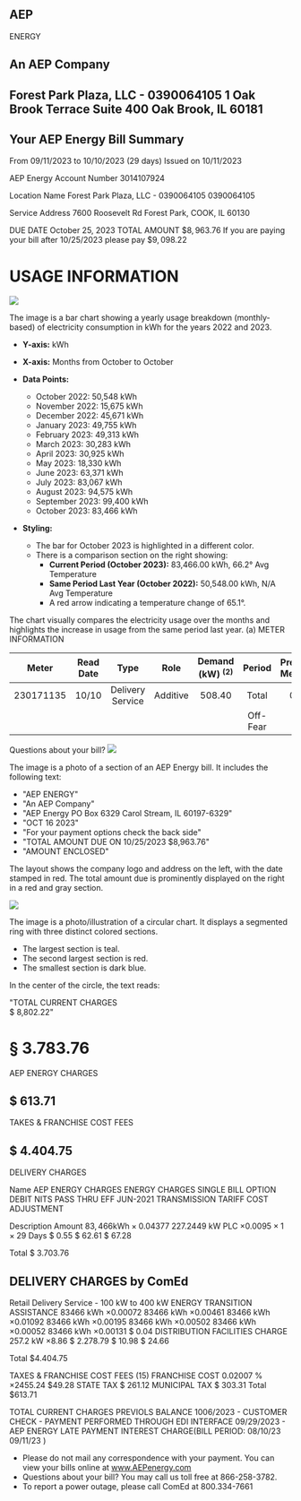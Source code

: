 ## AEP

ENERGY

## An AEP Company

## Forest Park Plaza, LLC - 0390064105 1 Oak Brook Terrace Suite 400 Oak Brook, IL 60181

## Your AEP Energy Bill Summary

From 09/11/2023 to 10/10/2023 (29 days) Issued on 10/11/2023

AEP Energy Account Number 3014107924

Location Name
Forest Park Plaza, LLC - 0390064105
0390064105

Service Address
7600 Roosevelt Rd Forest Park, COOK, IL 60130

DUE DATE
October 25, 2023
TOTAL AMOUNT
$\$ 8,963.76$
If you are paying your bill after 10/25/2023 please pay $\$ 9,098.22$

# USAGE INFORMATION 

![](images/img-0.jpeg)

The image is a bar chart showing a yearly usage breakdown (monthly-based) of electricity consumption in kWh for the years 2022 and 2023. 

- **Y-axis:** kWh
- **X-axis:** Months from October to October
- **Data Points:**
  - October 2022: 50,548 kWh
  - November 2022: 15,675 kWh
  - December 2022: 45,671 kWh
  - January 2023: 49,755 kWh
  - February 2023: 49,313 kWh
  - March 2023: 30,283 kWh
  - April 2023: 30,925 kWh
  - May 2023: 18,330 kWh
  - June 2023: 63,371 kWh
  - July 2023: 83,067 kWh
  - August 2023: 94,575 kWh
  - September 2023: 99,400 kWh
  - October 2023: 83,466 kWh

- **Styling:**
  - The bar for October 2023 is highlighted in a different color.
  - There is a comparison section on the right showing:
    - **Current Period (October 2023):** 83,466.00 kWh, 66.2° Avg Temperature
    - **Same Period Last Year (October 2022):** 50,548.00 kWh, N/A Avg Temperature
    - A red arrow indicating a temperature change of 65.1°.

The chart visually compares the electricity usage over the months and highlights the increase in usage from the same period last year.
(a) METER INFORMATION

| Meter | Read Date | Type | Role | Demand (kW) ${ }^{(2)}$ | Period | Previous <br> Measure | Current <br> Measure | Difference |  | Multipiler ${ }^{(3)}$ | Usage <br> (kWh) |  |
| :--: | :--: | :--: | :--: | :--: | :--: | :--: | :--: | :--: | :--: | :--: | :--: | :--: |
| 230171135 | 10/10 | Delivery <br> Service | Additive | 508.40 | Total | 0.00 | 0.00 | 0.00 | $\times$ | 1 | 53,466.40 | Total |
|  |  |  |  |  | Off-Fear | N/A | N/A | N/A | $\times$ | 1 | N/A | Off-Fear |

Questions about your bill?
![](images/img-1.jpeg)

The image is a photo of a section of an AEP Energy bill. It includes the following text:

- "AEP ENERGY"
- "An AEP Company"
- "AEP Energy PO Box 6329 Carol Stream, IL 60197-6329"
- "OCT 16 2023"
- "For your payment options check the back side"
- "TOTAL AMOUNT DUE ON 10/25/2023 $8,963.76"
- "AMOUNT ENCLOSED"

The layout shows the company logo and address on the left, with the date stamped in red. The total amount due is prominently displayed on the right in a red and gray section.

![](images/img-2.jpeg)

The image is a photo/illustration of a circular chart. It displays a segmented ring with three distinct colored sections. 

- The largest section is teal.
- The second largest section is red.
- The smallest section is dark blue.

In the center of the circle, the text reads:

"TOTAL CURRENT CHARGES  
$ 8,802.22"

# § 3.783.76 

AEP ENERGY CHARGES

## \$ 613.71

TAKES \& FRANCHISE COST FEES

## \$ 4.404.75

DELIVERY CHARGES

Name
AEP ENERGY CHARGES
ENERGY CHARGES
SINGLE BILL OPTION DEBIT
NITS PASS THRU EFF JUN-2021
TRANSMISSION TARIFF COST ADJUSTMENT

Description
Amount
$83,466 \mathrm{kWh} \times 0.04377$
$227.2449 \mathrm{~kW}$ PLC $\times 0.0095 \times 1 \times 29$ Days
\$ 0.55
\$ 62.61
\$ 67.28

Total
\$ 3.703.76

## DELIVERY CHARGES by ComEd

Retail Delivery Service - 100 kW to 400 kW
ENERGY TRANSITION ASSISTANCE
83466 kWh $\times 0.00072$
83466 kWh $\times 0.00461$
83466 kWh $\times 0.01092$
83466 kWh $\times 0.00195$
83466 kWh $\times 0.00502$
83466 kWh $\times 0.00052$
83466 kWh $\times 0.00131$
\$ 0.04
DISTRIBUTION FACILITIES CHARGE
257.2 kW $\times 8.86$
\$ 2.278.79
\$ 10.98
\$ 24.66

Total
$\$ 4.404.75$

TAXES \& FRANCHISE COST FEES (15)
FRANCHISE COST
0.02007 \% $\times 2455.24$
$\$ 49.28$
STATE TAX
\$ 261.12
MUNICIPAL TAX
\$ 303.31
Total
$\$ 613.71$

TOTAL CURRENT CHARGES
PREVIOLS BALANCE
1006/2023 - CUSTOMER CHECK - PAYMENT PERFORMED THROUGH EDI INTERFACE
09/29/2023 - AEP ENERGY LATE PAYMENT INTEREST CHARGE(BILL PERIOD: 08/10/23
$09 / 11 / 23$ )

- Please do not mail any correspondence with your payment. You can view your bills online at www.AEPenergy.com
- Questions about your bill? You may call us toll free at 866-258-3782.
- To report a power outage, please call ComEd at 800.334-7661
